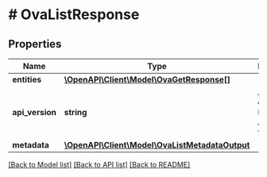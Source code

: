 # # OvaListResponse

## Properties

Name | Type | Description | Notes
------------ | ------------- | ------------- | -------------
**entities** | [**\OpenAPI\Client\Model\OvaGetResponse[]**](OvaGetResponse.md) |  | [optional]
**api_version** | **string** | API Version of the Nutanix v3 API framework. | [default to '3.1.0']
**metadata** | [**\OpenAPI\Client\Model\OvaListMetadataOutput**](OvaListMetadataOutput.md) |  |

[[Back to Model list]](../../README.md#models) [[Back to API list]](../../README.md#endpoints) [[Back to README]](../../README.md)
